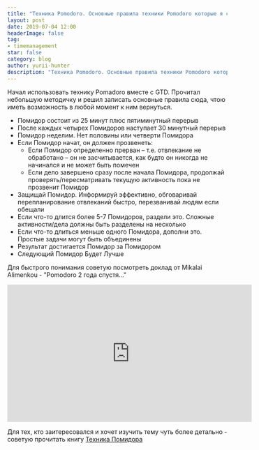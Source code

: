 ```yaml
---
title: "Техника Pomodoro. Основные правила техники Pomodoro которые я себе выписал"
layout: post
date: 2019-07-04 12:00
headerImage: false
tag:
- timemanagement
star: false
category: blog
author: yurii-hunter
description: "Техника Pomodoro. Основные правила техники Pomodoro которые я себе выписал"
---
```

Начал использовать технику Pomadoro вместе с GTD. Прочитал небольшую методичку и решил записать основные правила сюда, чтою иметь возможность в любой момент к ним вернуться.

* Помидор состоит из 25 минут плюс пятиминутный перерыв
* После каждых четырех Помидоров наступает 30 минутный перерыв
* Помидор неделим. Нет половины или четверти Помидора
* Если Помидор начат, он должен прозвенеть:
    - Если Помидор определенно прерван – т.е. отвлекание не обработано – он не засчитывается, как будто он никогда не начинался и не
может быть помечен
    - Если дело завершено сразу после начала Помидора, продолжай
проверять/пересматривать текущую активность пока не прозвенит
Помидор
* Защищай Помидор. Информируй эффективно, обговаривай
перепланирование отвлеканий быстро, перезванивай людям если обещали
* Если что-то длится более 5-7 Помидоров, раздели это. Сложные активности/дела должны быть разделены на несколько
* Если что-то длиться меньше одного Помидора, дополни это. Простые задачи могут быть объединены
* Результат достигается Помидор за Помидором
* Следующий Помидор Будет Лучше

Для быстрого понимания советую посмотреть доклад от Mikalai Alimenkou - "Pomodoro 2 года спустя..."

<iframe width="560" height="315" src="https://www.youtube.com/embed/WpClvUKG5E8" frameborder="0" allow="accelerometer; autoplay; encrypted-media; gyroscope; picture-in-picture" allowfullscreen></iframe>

Для тех, кто заитересовался и хочет изучить тему чуть более детально - советую прочитать книгу [Техника Помидора](https://tomatotimer.ru/novosti/24065732-ThePomodoroTechnique-RUS_v1-3.pdf)